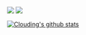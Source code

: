 [![](https://img.shields.io/badge/go-%2300ADD8.svg?&style=for-the-badge&logo=go&logoColor=white)](https://golang.org/)
[![](https://img.shields.io/badge/php-%23777BB4.svg?&style=for-the-badge&logo=php&logoColor=white)](https://www.php.net/)

[![Clouding's github stats](https://github-readme-stats.vercel.app/api?username=cloudingcity&show_icons=true&theme=gruvbox)](https://github.com/cloudingcity)

<!-- ### Hi there 👋

**cloudingcity/cloudingcity** is a ✨ _special_ ✨ repository because its `README.md` (this file) appears on your GitHub profile.

Here are some ideas to get you started:

- 🔭 I’m currently working on ...
- 🌱 I’m currently learning ...
- 👯 I’m looking to collaborate on ...
- 🤔 I’m looking for help with ...
- 💬 Ask me about ...
- 📫 How to reach me: ...
- 😄 Pronouns: ...
- ⚡ Fun fact: ...
-->
